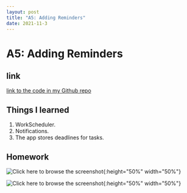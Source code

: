 ```yaml
---
layout: post
title: "A5: Adding Reminders"
date: 2021-11-3
---
```


# A5: Adding Reminders
## link
[link to the code in my Github repo](https://github.com/sharonzidi/cs5520_mobile_app_development)


## Things I learned

1. WorkScheduler.
2. Notifications.
3. The app stores deadlines for tasks.

## Homework

![Click here to browse the screenshot](/cs5520_mobile_app_development/assets/images/todo_add_due_date_cal.png){:height="50%" width="50%"}

![Click here to browse the screenshot](/cs5520_mobile_app_development/assets/images/todo_four_task.png){:height="50%" width="50%"}




